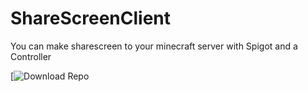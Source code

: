 # ShareScreenClient
You can make sharescreen to your minecraft server with Spigot and a Controller

[![Download Repo](https://i.imgur.com/zopAKQ0.png)

